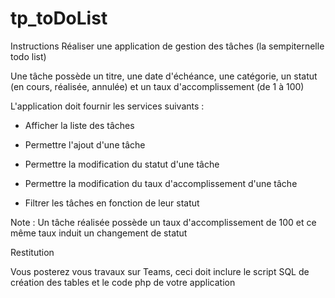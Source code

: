 # tp_toDoList

Instructions
Réaliser une application de gestion des tâches (la sempiternelle todo list)

 

Une tâche possède un titre, une date d'échéance, une catégorie, un statut (en cours, réalisée, annulée) et un taux d'accomplissement (de 1 à 100)

 

L'application doit fournir les services suivants :

 

- Afficher la liste des tâches  

- Permettre l'ajout d'une tâche 

- Permettre la modification du statut d'une tâche 

- Permettre la modification du taux d'accomplissement d'une tâche 

- Filtrer les tâches en fonction de leur statut

 

Note : Un tâche réalisée possède un taux d'accomplissement de 100 et ce même taux induit un changement de statut

 

Restitution

Vous posterez vous travaux sur Teams, ceci doit inclure le script SQL de création des tables et le code php de votre application
